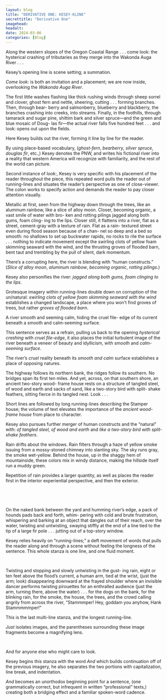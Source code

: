 ```yaml
---
layout: blog
title: "DERIVATIVE ONE: KESEY-KLINE"
secrettitle: "Derivative One"
imagehead: 
headalt: 
date: 2024-03-06
categories: [Blog]
---
```


<div>
    <div class="closereadjust">
            Along the western slopes of the Oregon Coastal Range . . .  
            come look: the hysterical crashing of tributaries as they 
            merge into the Wakonda Auga River . . .
    </div>
    <div class="closereadright">
        <p>Kesey’s opening line is scene setting; a summation.</p>
        <p><i>Come look:</i> is both an invitation and a placement; we are now inside, overlooking the <i>Wakonda Auga River</i>.</p>
    </div>
</div>
<div>
    <div class="closereadjust">
        The first little washes flashing like thick rushing winds through sheep sorrel and clover, ghost fern and nettle, sheering, cutting . . . forming branches. Then, through bear- berry and salmonberry, blueberry and blackberry, the branches crashing into creeks, into streams. Finally, in the foothills, through tamarack and sugar pine, shittim bark and silver spruce—and the green and blue mosaic of Doug- las fir—the actual river falls five hundred feet . . . and look: opens out upon the fields.
    </div>
    <div class="closereadright">
        <p>
            Here Kesey builds out the river, forming it line by line for the reader.
        </p>
        <p>
            By using place-based vocabulary, (<i>ghost-fern</i>, <i>bearberry</i>, <i>silver spruce</i>, <i>douglas fir</i>, etc.,) Kesey denotes the PNW, and writes his fictional river into a reality that western America will recognize with familiarity, and the rest of the world can picture.
        </p>
        <p>
            Second instance of <i>look:</i>, Kesey is very specific with his placement of the reader throughout the piece, this repeated word pulls the reader out of running-lines and situates the reader’s perspective as one of close-viewer. The colon works to specify action and demands the reader to pay closer attention visually.
        </p>
    </div>
</div>
<div>
    <div class="closereadjust">
        Metallic at first, seen from the highway down through the trees, like an aluminum rainbow, like a slice of alloy moon. Closer, becoming organic, a vast smile of water with bro- ken and rotting pilings jagged along both gums, foam cling- ing to the lips. Closer still, it flattens into a river, flat as a street, cement-gray with a texture of rain. Flat as a rain- textured street even during flood season because of a chan- nel so deep and a bed so smooth: no shallows to set up buckwater rapids, no rocks to rile the surface . . . nothing     to indicate movement except the swirling clots of yellow foam skimming seaward with the wind, and the thrusting groves of flooded barn, bent taut and trembling by the pull of silent, dark momentum.
    </div>
    <div class="closereadright">
        <p>
            There’s a corrupting here, the river is blending with “human constructs.” (<i>Slice of alloy moon</i>, <i>aluminum rainbow</i>, <i>becoming organic</i>, <i>rotting pilings</i>.)
        </p>
        <p>
            Kesey also personifies the river: <i>jagged along both gums, foam clinging to the lips</i>.
        </p>
        <p>
            Grotesque imagery within running-lines double down on corruption of the un/natural: <i>swirling clots of yellow foam skimming seaward with the wind</i> establishes a changed landscape, a place where you won’t find groves of trees, but rather <i>groves of flooded barn</i>.
        </p>
    </div>
</div>
<div>
    <div class="closereadjust">
        A river smooth and seeming calm, hiding the cruel file- edge of its current beneath a smooth and calm-seeming surface.
    </div>
    <div class="closereadright">
        <p>
            This sentence serves as a refrain, pulling us back to the opening <i>hysterical crashing</i> with <i>cruel file-edge</i>, it also places the initial turbulent image of the river beneath a veneer of beauty and idyllicism, with smooth and <i>calm-seeming surface</i>.
        </p>
        <p>
            The river’s <i>cruel</i> reality beneath its <i>smooth and calm</i> surface establishes a place of opposing natures. 
        </p>
    </div>
</div>
<div>
    <div class="closereadjust">
        The highway follows its northern bank, the ridges follow its southern. No bridges span its first ten miles. And yet, across, on that southern shore, an ancient two-story wood- frame house rests on a structure of tangled steel, of wood and earth and sacks of sand, like a two-story bird with split- shake feathers, sitting fierce in its tangled nest. Look . . .
    </div>
    <div class="closereadright">
        <p>
            Short lines are followed by long running-lines describing the Stamper house; the volume of text elevates the importance of the <i>ancient wood-frame house</i> from place to character.        
        </p>
        <p>
            Kesey also pursues further merger of human constructs and the “natural” with: <i>of tangled steel, of wood and earth</i> and <i>like a two-story bird with split-shake feathers</i>.
        </p>
    </div>
</div>
<div>
    <div class="closereadjust">
        Rain drifts about the windows. Rain filters through a haze of yellow smoke issuing from a mossy-stoned chimney into slanting sky. The sky runs gray, the smoke wet-yellow. Behind the house, up in the shaggy hem of mountainside, these colors mix in windy distance, making the hillside itself run a muddy green.
    </div>
    <div class="closereadright">
        <p>
            Repetition of rain provides a larger quantity, as well as places the reader first in the interior experiential perspective, and then the exterior.
        </p>
        <p>&emsp;</p>
        <p>&emsp;</p>
    </div>
</div>
<div>
    <div class="closereadjust">
        On the naked bank between the yard and humming river’s edge, a pack of hounds pads back and forth, whim- pering with cold and brute frustration, whispering and barking at an object that dangles out of their reach, over the water, twisting and untwisting, swaying stiffly at the end of a line tied to the tip of a large fir pole . . . jutting out of a top-story window.    
    </div>
    <div class="closereadright">
        <p>
            Kesey relies heavily on “running-lines;” a deft movement of words that pulls the reader along and through a scene without feeling the longness of the sentence. This whole stanza is one line, and one fluid moment.        
        </p>
        <p>&emsp;</p>
    </div>
</div>
<div>
    <div class="closereadjust">
        Twisting and stopping and slowly untwisting in the gust- ing rain, eight or ten feet above the flood’s current, a human arm, tied at the wrist, (just the arm; look) disappearing downward at the frayed shoulder where an invisible dancer performs twisting pirouettes for an enthralled audience  (just the arm, turning there, above the water) . . . for the dogs on the bank, for the blinking rain, for the smoke, the house, the trees, and the crowd calling angrily from across the river, “Stammmper! Hey, goddam you anyhow, Hank Stammmmmper!”
    </div>
    <div class="closereadright">
        <p>
            This is the last multi-line stanza, and the longest running-line.        
        </p>
        <p>
            <i>Just</i> isolates images, and the parentheses surrounding these image fragments become a magnifying lens.
        </p>
        <p>&emsp;</p>
    </div>
</div>
<div>
    <div class="closereadjust">
        And for anyone else who might care to look.
    </div>
    <div class="closereadright">
        <p>
            Kesey begins this stanza with the word <i>And</i> which builds continuation off of the previous imagery, he also separates the two portions with capitalization, line break, and indentation. 
        </p>
        <p>
            <i>And</i> becomes an unorthodox beginning point for a sentence, (one grammatically correct, but infrequent in written “professional” texts,) creating both a bridging effect and a familiar spoken-word cadence.
        </p>
    </div>
</div>
